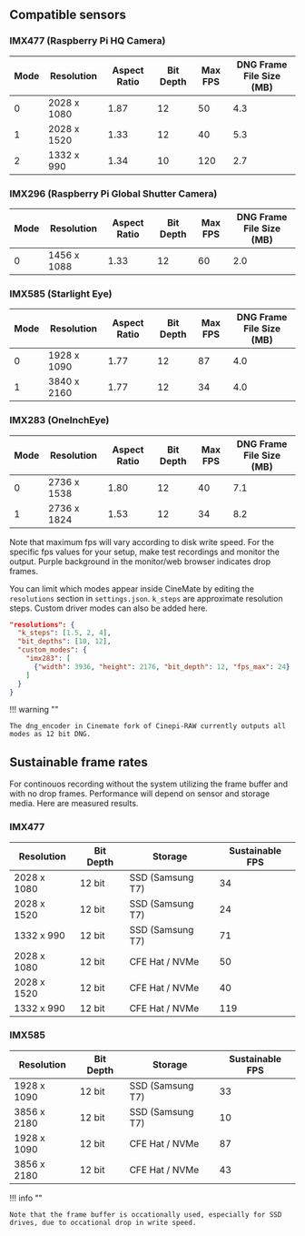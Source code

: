## Compatible sensors 

### IMX477 (Raspberry Pi HQ Camera)

| Mode | Resolution       | Aspect Ratio | Bit Depth | Max FPS | DNG Frame File Size (MB) |
|------|------------------|--------------|-----------|---------|----------------|
| 0    | 2028 x 1080      | 1.87         | 12        | 50      | 4.3            |
| 1    | 2028 x 1520      | 1.33         | 12        | 40      | 5.3            |
| 2    | 1332 x 990       | 1.34         | 10        | 120     | 2.7            |

### IMX296 (Raspberry Pi Global Shutter Camera)

| Mode | Resolution       | Aspect Ratio | Bit Depth | Max FPS | DNG Frame File Size (MB) |
|------|------------------|--------------|-----------|---------|----------------|
| 0    | 1456 x 1088      | 1.33         | 12        | 60      | 2.0            |

### IMX585 (Starlight Eye)

| Mode | Resolution       | Aspect Ratio | Bit Depth | Max FPS | DNG Frame File Size (MB) |
|------|------------------|--------------|-----------|---------|----------------|
| 0    | 1928 x 1090      | 1.77         | 12        | 87      | 4.0            |
| 1    | 3840 x 2160      | 1.77         | 12        | 34      | 4.0            |

### IMX283 (OneInchEye)

| Mode | Resolution       | Aspect Ratio | Bit Depth | Max FPS | DNG Frame File Size (MB) |
|------|------------------|--------------|-----------|---------|----------------|
| 0    | 2736 x 1538      | 1.80         | 12        | 40      | 7.1            |
| 1    | 2736 x 1824      | 1.53         | 12        | 34      | 8.2            |

Note that maximum fps will vary according to disk write speed. For the specific fps values for your setup, make test recordings and monitor the output. Purple background in the monitor/web browser indicates drop frames.

You can limit which modes appear inside CineMate by editing the `resolutions` section in `settings.json`. `k_steps` are approximate resolution steps. Custom driver modes can also be added here.

```json
"resolutions": {
  "k_steps": [1.5, 2, 4],
  "bit_depths": [10, 12],
  "custom_modes": {
    "imx283": [
      {"width": 3936, "height": 2176, "bit_depth": 12, "fps_max": 24}
    ]
  }
}
```

!!! warning ""

    The dng_encoder in Cinemate fork of Cinepi-RAW currently outputs all modes as 12 bit DNG.

## Sustainable frame rates

For continouos recording without the system utilizing the frame buffer and with no drop frames. Performance will depend on sensor and storage media. Here are measured results.

### IMX477

| Resolution         | Bit Depth | Storage          | Sustainable FPS  |
|--------------------|-----------|------------------|------|
| 2028 x 1080        | 12 bit    | SSD (Samsung T7) | 34   |
| 2028 x 1520        | 12 bit    | SSD (Samsung T7) | 24   |
| 1332 x 990         | 12 bit    | SSD (Samsung T7) | 71   |
| 2028 x 1080        | 12 bit    | CFE Hat / NVMe   | 50   |
| 2028 x 1520        | 12 bit    | CFE Hat / NVMe   | 40   |
| 1332 x 990         | 12 bit    | CFE Hat / NVMe   | 119  |

### IMX585

| Resolution         | Bit Depth | Storage          | Sustainable FPS  |
|--------------------|-----------|------------------|------|
| 1928 x 1090        | 12 bit    | SSD (Samsung T7) | 33   |
| 3856 x 2180        | 12 bit    | SSD (Samsung T7) | 10   |
| 1928 x 1090        | 12 bit    | CFE Hat / NVMe   | 87   |
| 3856 x 2180        | 12 bit    | CFE Hat / NVMe   | 43   |

!!! info ""

    Note that the frame buffer is occationally used, especially for SSD drives, due to occational drop in write speed.